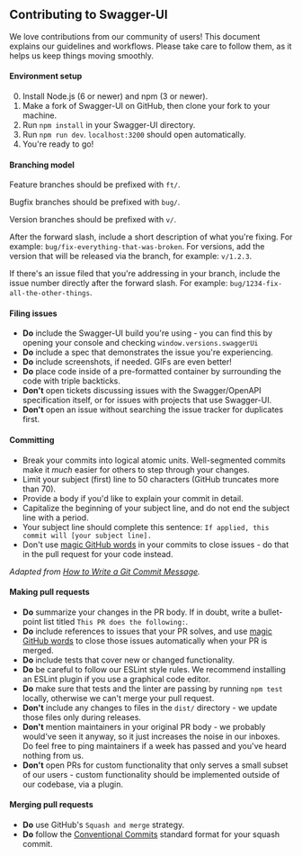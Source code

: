 ## Contributing to Swagger-UI

We love contributions from our community of users! This document explains our guidelines and workflows. Please take care to follow them, as it helps us keep things moving smoothly.

#### Environment setup

0. Install Node.js (6 or newer) and npm (3 or newer).
1. Make a fork of Swagger-UI on GitHub, then clone your fork to your machine.
2. Run `npm install` in your Swagger-UI directory.
3. Run `npm run dev`. `localhost:3200` should open automatically.
4. You're ready to go!

#### Branching model

Feature branches should be prefixed with `ft/`.

Bugfix branches should be prefixed with `bug/`.

Version branches should be prefixed with `v/`.

After the forward slash, include a short description of what you're fixing. For example: `bug/fix-everything-that-was-broken`. For versions, add the version that will be released via the branch, for example: `v/1.2.3`.

If there's an issue filed that you're addressing in your branch, include the issue number directly after the forward slash. For example: `bug/1234-fix-all-the-other-things`.

#### Filing issues

- **Do** include the Swagger-UI build you're using - you can find this by opening your console and checking `window.versions.swaggerUi`
- **Do** include a spec that demonstrates the issue you're experiencing.
- **Do** include screenshots, if needed. GIFs are even better!
- **Do** place code inside of a pre-formatted container by surrounding the code with triple backticks.
- **Don't** open tickets discussing issues with the Swagger/OpenAPI specification itself, or for issues with projects that use Swagger-UI.
- **Don't** open an issue without searching the issue tracker for duplicates first.

#### Committing

- Break your commits into logical atomic units. Well-segmented commits make it _much_ easier for others to step through your changes.
- Limit your subject (first) line to 50 characters (GitHub truncates more than 70).
- Provide a body if you'd like to explain your commit in detail.
- Capitalize the beginning of your subject line, and do not end the subject line with a period.
- Your subject line should complete this sentence: `If applied, this commit will [your subject line].`
- Don't use [magic GitHub words](https://help.github.com/articles/closing-issues-using-keywords/) in your commits to close issues - do that in the pull request for your code instead.

_Adapted from [How to Write a Git Commit Message](https://chris.beams.io/posts/git-commit/#seven-rules)._

#### Making pull requests

- **Do** summarize your changes in the PR body. If in doubt, write a bullet-point list titled `This PR does the following:`.
- **Do** include references to issues that your PR solves, and use [magic GitHub words](https://help.github.com/articles/closing-issues-using-keywords/) to close those issues automatically when your PR is merged.
- **Do** include tests that cover new or changed functionality.
- **Do** be careful to follow our ESLint style rules. We recommend installing an ESLint plugin if you use a graphical code editor.
- **Do** make sure that tests and the linter are passing by running `npm test` locally, otherwise we can't merge your pull request.
- **Don't** include any changes to files in the `dist/` directory - we update those files only during releases.
- **Don't** mention maintainers in your original PR body - we probably would've seen it anyway, so it just increases the noise in our inboxes. Do feel free to ping maintainers if a week has passed and you've heard nothing from us.
- **Don't** open PRs for custom functionality that only serves a small subset of our users - custom functionality should be implemented outside of our codebase, via a plugin.

#### Merging pull requests
- **Do** use GitHub's `Squash and merge` strategy.
- **Do** follow the [Conventional Commits](https://conventionalcommits.org) standard format for your squash commit.
